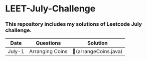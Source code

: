 # LEET-July-Challenge
### This repository includes my solutions of Leetcode July challenge.

|Date|Questions|Solution|
|-----------| -------- | ----------|
|July-1|Arranging Coins|📃(arrangeCoins.java)|
